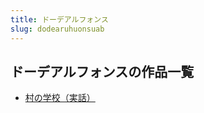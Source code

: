 ```yaml
---
title: ドーデアルフォンス
slug: dodearuhuonsuab
---
```


## ドーデアルフォンスの作品一覧

- [村の学校（実話）](cunnoxuexiaoshihua56)
